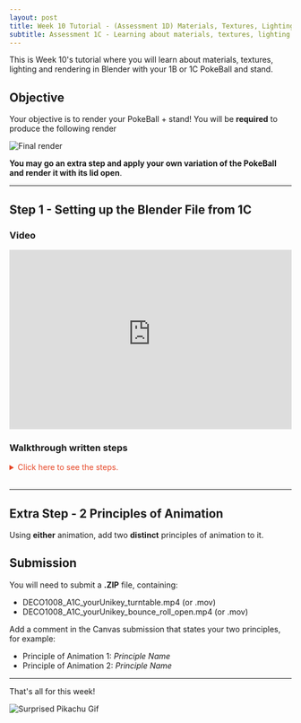 ```yaml
---
layout: post
title: Week 10 Tutorial - (Assessment 1D) Materials, Textures, Lighting and Rendering in Blender
subtitle: Assessment 1C - Learning about materials, textures, lighting and rendering in Blender!
---
```


This is Week 10's tutorial where you will learn about materials, textures, lighting and rendering in Blender with your 1B or 1C PokeBall and stand.

## Objective

Your objective is to render your PokeBall + stand! You will be **required** to produce the following render

![Final render]({{site.baseurl}}/assets/images/wk10-tutorial/final_render.jpg)

**You may go an extra step and apply your own variation of the PokeBall and render it with its lid open**.

---

## Step 1 - Setting up the Blender File from 1C

### Video

<iframe width="100%" height="320px" allowfullscreen="true" src="https://sydney.instructuremedia.com/embed/25adeb31-711f-4065-9276-2de5e4339ffd" frameborder="0"></iframe>

### Walkthrough written steps

<details markdown="1">
  
  <summary style="color: #E64626;">Click here to see the steps.</summary>

<br />

**NOTE** - if you still have your **A1B** file, please copy and paste that and rename it from **A1B** to **A1D** and **skip this step**.

If you do not have access to your A1B file and only A1C (which is the animations), then please follow these steps.

1. Open your **A1C** file.

   ![Step 2 - Image 1]({{site.baseurl}}/assets/images/wk10-tutorial/step1-image1.png)

2. Press the **Animation** tab in the workspaces ribbon, if it is not already selected.

   ![Step 2 - Image 1]({{site.baseurl}}/assets/images/wk10-tutorial/step1-image2.png)

3. Turn **off** **auto keyframe mode**.

   ![Step 2 - Image 1]({{site.baseurl}}/assets/images/wk10-tutorial/step1-image3.png)

4. Select the **References** collection in the scene collection.

   ![Step 2 - Image 1]({{site.baseurl}}/assets/images/wk10-tutorial/step1-image4.png)

5. **Right-click** on it and press **Delete Hierarchy**. This will recursively delete the collection with its items inside.

   ![Step 2 - Image 1]({{site.baseurl}}/assets/images/wk10-tutorial/step1-image5.png)

6. Reveal the **Stand**.

   ![Step 2 - Image 1]({{site.baseurl}}/assets/images/wk10-tutorial/step1-image6.png)

7. Select the **Plane** and in the Scene Collection area, **right-click** and press **Delete**.

   ![Step 2 - Image 1]({{site.baseurl}}/assets/images/wk10-tutorial/step1-image7.png)

   Repeat this for the **PokeBall_Path**.

   ![Step 2 - Image 1]({{site.baseurl}}/assets/images/wk10-tutorial/step1-image8.png)

8. Select the **PokeBall** and go to the **Object Constraints** tab.

   ![Step 2 - Image 1]({{site.baseurl}}/assets/images/wk10-tutorial/step1-image9.png)

9. Press the **X** button located at the top-right of the Follow Path card, to remove it.

   ![Step 2 - Image 1]({{site.baseurl}}/assets/images/wk10-tutorial/step1-image10.png)

10. Select the **Camera** which is nested inside the **Camera_Rotator**.

    ![Step 2 - Image 1]({{site.baseurl}}/assets/images/wk10-tutorial/step1-image11.png)

11. Hover your cursor in the viewport area and **right-click > Parent > Clear Parent**. This will de-parent the **Camera** from the **Camera_Rotator**.

    ![Step 2 - Image 1]({{site.baseurl}}/assets/images/wk10-tutorial/step1-image12.png)

12. Select the **Camera_Rotator** and in the Scene Collection area, **right-click** and press **Delete**.

    ![Step 2 - Image 1]({{site.baseurl}}/assets/images/wk10-tutorial/step1-image13.png)

13. Select the **Bottom_Shell** which is nested inside the **PokeBall**.

    ![Step 2 - Image 1]({{site.baseurl}}/assets/images/wk10-tutorial/step1-image14.png)

14. Hover your cursor in the viewport area and **right-click > Parent > Clear Parent**. This will de-parent the **Bottom_Shell** from the **PokeBall**.

    ![Step 2 - Image 1]({{site.baseurl}}/assets/images/wk10-tutorial/step1-image15.png)

15. Select the **Top_Shell** which is nested inside the **PokeBall > Lid_Opener**.

    ![Step 2 - Image 1]({{site.baseurl}}/assets/images/wk10-tutorial/step1-image16.png)

16. Hover your cursor in the viewport area and **right-click > Parent > Clear Parent**. This will de-parent the **Top_Shell** from the **PokeBall**.

    ![Step 2 - Image 1]({{site.baseurl}}/assets/images/wk10-tutorial/step1-image17.png)

17. Select the **Lid_Opener** and in the Scene Collection area, **right-click** and press **Delete**.

    ![Step 2 - Image 1]({{site.baseurl}}/assets/images/wk10-tutorial/step1-image18.png)

    Repeat this for the **PokeBall**.

    ![Step 2 - Image 1]({{site.baseurl}}/assets/images/wk10-tutorial/step1-image19.png)

18. Select the **Top_Shell** and go into the **Object Properties** tab in the inspector.

    ![Step 2 - Image 1]({{site.baseurl}}/assets/images/wk10-tutorial/step1-image20.png)

19. Change the **Location X** value to **0** and change the **Location Z** value to where the **Top_Shell** is sitting above the **Bottom_Shell**.

    ![Step 2 - Image 1]({{site.baseurl}}/assets/images/wk10-tutorial/step1-image21.png)

20. Switch to the **Modelling** workspace tab.

    ![Step 2 - Image 1]({{site.baseurl}}/assets/images/wk10-tutorial/step1-image22.png)

21. Save the file by going to **File > Save As...** and rename from **A1C** to **A1D**.

    ![Step 2 - Image 1]({{site.baseurl}}/assets/images/wk10-tutorial/step1-image24.png)
    ![Step 2 - Image 1]({{site.baseurl}}/assets/images/wk10-tutorial/step1-image23.png)

</details>

<br />

---

## Extra Step - 2 Principles of Animation

Using **either** animation, add two **distinct** principles of animation to it.

## Submission

You will need to submit a **.ZIP** file, containing:

- DECO1008_A1C_yourUnikey_turntable.mp4 (or .mov)
- DECO1008_A1C_yourUnikey_bounce_roll_open.mp4 (or .mov)

Add a comment in the Canvas submission that states your two principles, for example:

- Principle of Animation 1: _Principle Name_
- Principle of Animation 2: _Principle Name_

---

That's all for this week!

![Surprised Pikachu Gif](https://media.tenor.com/images/7c355668e41f8cf511fe30c8483379d0/tenor.gif)
